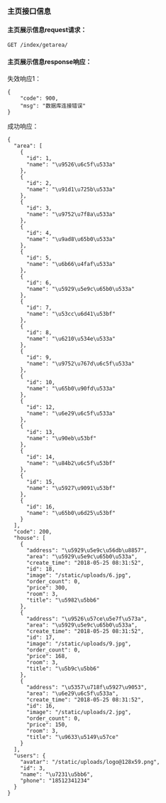 ### 主页接口信息

#### 主页展示信息request请求：

	GET /index/getarea/

#### 主页展示信息response响应：

失效响应1：

	{
	    "code": 900,
	    "msg": "数据库连接错误"
	}

成功响应：

	{
	  "area": [
	    {
	      "id": 1, 
	      "name": "\u9526\u6c5f\u533a"
	    }, 
	    {
	      "id": 2, 
	      "name": "\u91d1\u725b\u533a"
	    }, 
	    {
	      "id": 3, 
	      "name": "\u9752\u7f8a\u533a"
	    }, 
	    {
	      "id": 4, 
	      "name": "\u9ad8\u65b0\u533a"
	    }, 
	    {
	      "id": 5, 
	      "name": "\u6b66\u4faf\u533a"
	    }, 
	    {
	      "id": 6, 
	      "name": "\u5929\u5e9c\u65b0\u533a"
	    }, 
	    {
	      "id": 7, 
	      "name": "\u53cc\u6d41\u53bf"
	    }, 
	    {
	      "id": 8, 
	      "name": "\u6210\u534e\u533a"
	    }, 
	    {
	      "id": 9, 
	      "name": "\u9752\u767d\u6c5f\u533a"
	    }, 
	    {
	      "id": 10, 
	      "name": "\u65b0\u90fd\u533a"
	    }, 
	    {
	      "id": 12, 
	      "name": "\u6e29\u6c5f\u533a"
	    }, 
	    {
	      "id": 13, 
	      "name": "\u90eb\u53bf"
	    }, 
	    {
	      "id": 14, 
	      "name": "\u84b2\u6c5f\u53bf"
	    }, 
	    {
	      "id": 15, 
	      "name": "\u5927\u9091\u53bf"
	    }, 
	    {
	      "id": 16, 
	      "name": "\u65b0\u6d25\u53bf"
	    }
	  ], 
	  "code": 200, 
	  "house": [
	    {
	      "address": "\u5929\u5e9c\u56db\u8857", 
	      "area": "\u5929\u5e9c\u65b0\u533a", 
	      "create_time": "2018-05-25 08:31:52", 
	      "id": 18, 
	      "image": "/static/uploads/6.jpg", 
	      "order_count": 0, 
	      "price": 300, 
	      "room": 3, 
	      "title": "\u5982\u5bb6"
	    }, 
	    {
	      "address": "\u9526\u57ce\u5e7f\u573a", 
	      "area": "\u5929\u5e9c\u65b0\u533a", 
	      "create_time": "2018-05-25 08:31:52", 
	      "id": 17, 
	      "image": "/static/uploads/9.jpg", 
	      "order_count": 0, 
	      "price": 168, 
	      "room": 3, 
	      "title": "\u5b9c\u5bb6"
	    }, 
	    {
	      "address": "\u5357\u718f\u5927\u9053", 
	      "area": "\u6e29\u6c5f\u533a", 
	      "create_time": "2018-05-25 08:31:52", 
	      "id": 16, 
	      "image": "/static/uploads/2.jpg", 
	      "order_count": 0, 
	      "price": 150, 
	      "room": 3, 
	      "title": "\u9633\u5149\u57ce"
	    }
	  ], 
	  "users": {
	    "avatar": "/static/uploads/logo@128x59.png", 
	    "id": 3, 
	    "name": "\u7231\u5bb6", 
	    "phone": "18512341234"
	  }
	}

